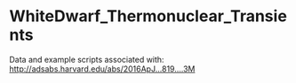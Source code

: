 # WhiteDwarf_Thermonuclear_Transients
Data and example scripts associated with: http://adsabs.harvard.edu/abs/2016ApJ...819....3M
